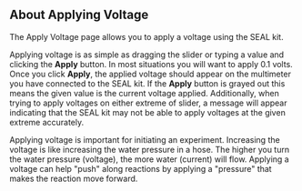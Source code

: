 <h2>About Applying Voltage</h2>
<p>The Apply Voltage page allows you to apply a voltage using the SEAL kit.</p>

<p>Applying voltage is as simple as dragging the slider or typing a value and clicking the <b>Apply</b> button.  In most situations you will want to apply 0.1 volts.  Once you click <b>Apply</b>, the applied voltage should appear on the multimeter you have connected to the SEAL kit.  If the <b>Apply</b> button is grayed out this means the given value is the current voltage applied.  Additionally, when trying to apply voltages on either extreme of slider, a message will appear indicating that the SEAL kit may not be able to apply voltages at the given extreme accurately.</p>

<p>Applying voltage is important for initiating an experiment. Increasing the voltage is like increasing the water pressure in a hose. The higher you turn the water pressure (voltage), the more water (current) will flow. Applying a voltage can help "push" along reactions by applying a "pressure" that makes the reaction move forward.</p>

